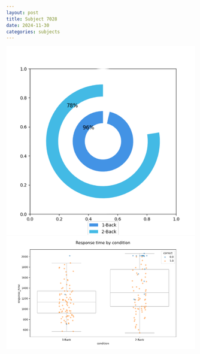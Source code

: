```yaml
---
layout: post
title: Subject 7028
date: 2024-11-30
categories: subjects
---
```


![](data/7028/run-2/7028_accuracy_by_condition.png)
![](data/7028/run-2/7028_response_time_by_condition.png)
